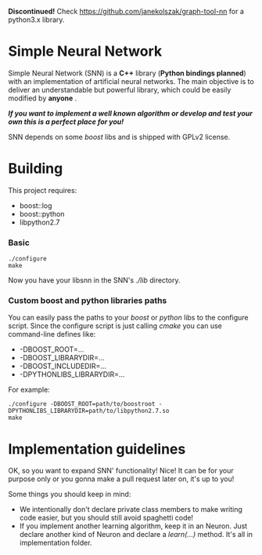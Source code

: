 **Discontinued!** Check https://github.com/janekolszak/graph-tool-nn for a python3.x library.

# Simple Neural Network

Simple Neural Network (SNN) is a <b>C++</b> library (<b>Python bindings planned</b>) with an implementation of artificial neural networks. The main objective is to deliver an understandable but powerful library, which could be easily modified by <b>anyone</b> .

<b><i>If <b>you</b> want to implement a well known algorithm or develop and test your own this is a perfect place for you!</i></b>

SNN depends on some <i>boost</i> libs and is shipped with GPLv2 license.

# Building
This project requires:
* boost::log
* boost::python
* libpython2.7

### Basic

    ./configure
    make

Now you have your libsnn in the SNN's <i>./lib</i> directory.

### Custom boost and python libraries paths

You can easily pass the paths to your <i>boost</i> or <i>python</i> libs to the configure script.
Since the configure script is just calling <i>cmake</i> you can use command-line defines like:
* -DBOOST_ROOT=...
* -DBOOST_LIBRARYDIR=...
* -DBOOST_INCLUDEDIR=...
* -DPYTHONLIBS_LIBRARYDIR=...

For example:

    ./configure -DBOOST_ROOT=path/to/boostroot -DPYTHONLIBS_LIBRARYDIR=path/to/libpython2.7.so
    make

# Implementation guidelines

OK, so you want to expand SNN' functionality! Nice! It can be for your purpose only or you gonna make a pull request later on, it's up to you!

Some things you should keep in mind:
* We intentionally don't declare private class members to make writing code easier, but you should still avoid spaghetti code!
* If you implement another learning algorithm, keep it in an Neuron. Just declare another kind of Neuron and declare a <i>learn(...)</i> method. It's all in implementation folder.
